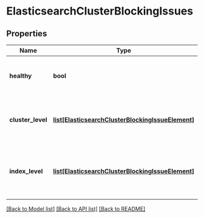 # ElasticsearchClusterBlockingIssues

## Properties
Name | Type | Description | Notes
------------ | ------------- | ------------- | -------------
**healthy** | **bool** | Whether the cluster has issues (false) or not (true) | [optional] 
**cluster_level** | [**list[ElasticsearchClusterBlockingIssueElement]**](ElasticsearchClusterBlockingIssueElement.md) | A list of issues that affect availability of entire cluster | [optional] 
**index_level** | [**list[ElasticsearchClusterBlockingIssueElement]**](ElasticsearchClusterBlockingIssueElement.md) | A list of issues that affect availability of the cluster&#39;s indices | [optional] 

[[Back to Model list]](../README.md#documentation-for-models) [[Back to API list]](../README.md#documentation-for-api-endpoints) [[Back to README]](../README.md)


